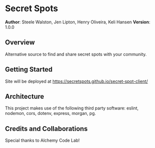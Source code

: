 # Secret Spots

**Author**: Steele Walston, Jen Lipton, Henry Oliveira, Keli Hansen
**Version**: 1.0.0

## Overview
Alternative source to find and share secret spots with your community. 


## Getting Started
Site will be deployed at https://secretspots.github.io/secret-spot-client/

## Architecture
This project makes use of the following third party software: eslint, nodemon, cors, dotenv, express, morgan, pg.

## Credits and Collaborations
Special thanks to Alchemy Code Lab!